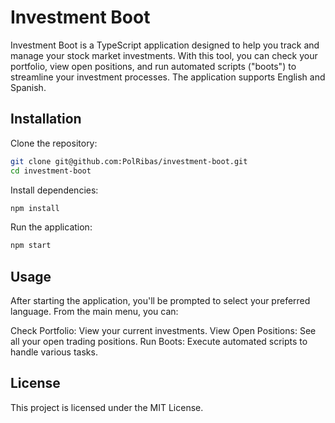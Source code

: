 # Investment Boot

Investment Boot is a TypeScript application designed to help you track and manage your stock market investments. With this tool, you can check your portfolio, view open positions, and run automated scripts ("boots") to streamline your investment processes. The application supports English and Spanish.

## Installation

Clone the repository:

```bash
git clone git@github.com:PolRibas/investment-boot.git
cd investment-boot
```

Install dependencies:

```bash
npm install
```

Run the application:

```bash
npm start
```

## Usage

After starting the application, you'll be prompted to select your preferred language. From the main menu, you can:

Check Portfolio: View your current investments.
View Open Positions: See all your open trading positions.
Run Boots: Execute automated scripts to handle various tasks.

## License

This project is licensed under the MIT License.
